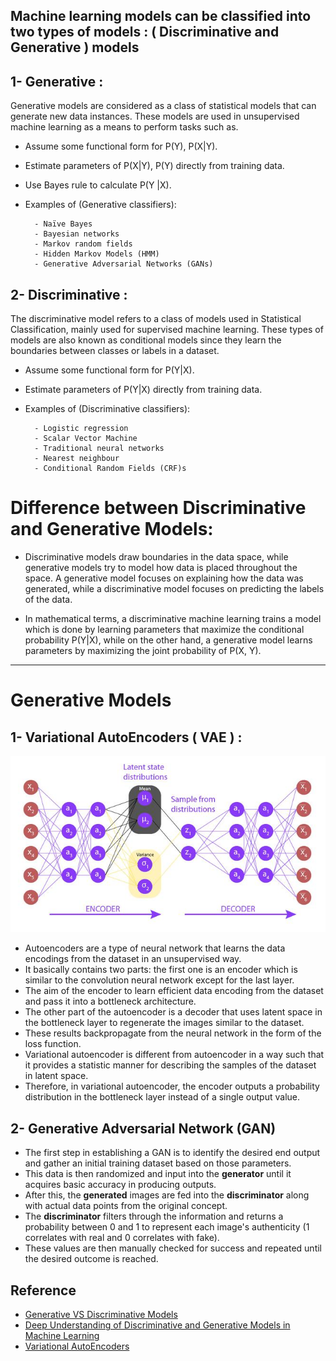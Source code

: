 ## Machine learning models can be classified into two types of models : ( Discriminative and Generative ) models


## 1- Generative :
Generative models are considered as a class of statistical models that can generate new data instances. These models are used in unsupervised machine learning as a means to perform tasks such as.



- Assume some functional form for P(Y), P(X|Y).
- Estimate parameters of P(X|Y), P(Y) directly from training data.
- Use Bayes rule to calculate P(Y |X).
- Examples of (Generative classifiers):

        ‌- Naïve Bayes
        - Bayesian networks
        - Markov random fields
        ‌- Hidden Markov Models (HMM)
        - Generative Adversarial Networks (GANs)



## 2- Discriminative  :

The discriminative model refers to a class of models used in Statistical Classification, mainly used for supervised machine learning. These types of models are also known as conditional models since they learn the boundaries between classes or labels in a dataset.

- Assume some functional form for P(Y|X).
- Estimate parameters of P(Y|X) directly from training data.
- Examples of (Discriminative classifiers):

        ‌‌- Logistic regression
        - Scalar Vector Machine
        ‌- Traditional neural networks
        ‌- Nearest neighbour
        - Conditional Random Fields (CRF)s
    

# Difference between Discriminative and Generative Models:
- Discriminative models draw boundaries in the data space, while generative models try to model how data is placed throughout the space. A generative model focuses on explaining how the data was generated, while a discriminative model focuses on predicting the labels of the data.

- In mathematical terms, a discriminative machine learning trains a model which is done by learning parameters that maximize the conditional probability P(Y|X), while on the other hand, a generative model learns parameters by maximizing the joint probability of P(X, Y).
---------------------------------------------------------------------------------------------------------------------

# Generative Models
## 1- Variational AutoEncoders ( VAE ) :

![VAE](https://github.com/AyaKhaledYousef/Generative-Adversarial-Networks-GANs-Specialization/blob/main/1-Build%20Basic%20Generative%20Adversarial%20Networks%20(GANs)/Week1/VAE.jpg)

- Autoencoders are a type of neural network that learns the data encodings from the dataset in an unsupervised way. 
- It basically contains two parts: the first one is an encoder which is similar to the convolution neural network except for the last layer. 
- The aim of the encoder to learn efficient data encoding from the dataset and pass it into a bottleneck architecture. 
- The other part of the autoencoder is a decoder that uses latent space in the bottleneck layer to regenerate the images similar to the dataset. 
- These results backpropagate from the neural network in the form of the loss function.
- Variational autoencoder is different from autoencoder in a way such that it provides a statistic manner for describing the samples of the dataset in latent space. 
- Therefore, in variational autoencoder, the encoder outputs a probability distribution in the bottleneck layer instead of a single output value.

## 2- Generative Adversarial Network (GAN)

- The first step in establishing a GAN is to identify the desired end output and gather an initial training dataset based on those parameters. 
- This data is then randomized and input into the **generator** until it acquires basic accuracy in producing outputs.
- After this, the **generated** images are fed into the **discriminator** along with actual data points from the original concept. 
- The **discriminator** filters through the information and returns a probability between 0 and 1 to represent each image's authenticity (1 correlates with real and 0 correlates with fake). 
- These values are then manually checked for success and repeated until the desired outcome is reached.


## Reference


- [Generative VS Discriminative Models](https://mirror-medium.com/?m=https%3A%2F%2Fmedium.com%2F%40mlengineer%2Fgenerative-and-discriminative-models-af5637a66a3)
- [Deep Understanding of Discriminative and Generative Models in Machine Learning](https://www.analyticsvidhya.com/blog/2021/07/deep-understanding-of-discriminative-and-generative-models-in-machine-learning/#:~:text=Discriminative%20models%20draw%20boundaries%20in,the%20labels%20of%20the%20data.)
- [Variational AutoEncoders](https://www.geeksforgeeks.org/variational-autoencoders/)
